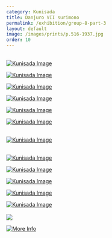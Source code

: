 ```yaml
---
category: Kunisada
title: Danjuro VII surimono
permalink: /exhibition/group-8-part-3
layout: default
image: /images/prints/p.516-1937.jpg
order: 10
---
```


[  
](thumb1.htm)[![Kunisada Image]({{site.baseurl}}/images/prints/p.475P.474-1937.jpg)](KUN/kunp475474htm.htm)   


[![Kunisada Image]({{site.baseurl}}/images/prints/p.516-1937.jpg)](KUN/kunp516.htm)

[![Kunisada Image]({{site.baseurl}}/images/prints/p.476P.477-1937.jpg)](KUN/kunp3476477.htm)

[![Kunisada Image]({{site.baseurl}}/images/prints/p.480-1937.jpg)](KUN/kunp480.htm)

[![Kunisada Image]({{site.baseurl}}/images/prints/p.488-1937.jpg)](KUN/kunp488.htm)[  
](thumb5.htm)

[![Kunisada Image]({{site.baseurl}}/images/prints/p.493-1937.jpg)](KUN/kunp493.htm)

[  
](thumb4.htm)[![Kunisada Image]({{site.baseurl}}/images/prints/p.503-1937.jpg)](KUN/kunp503.htm)

[  
](thumb5.htm)[![Kunisada Image]({{site.baseurl}}/images/prints/p.505-1937.jpg)](KUN/kunp505.htm)

[![Kunisada Image]({{site.baseurl}}/images/prints/p.514-1937.jpg)](KUN/kunp514.htm)

[![Kunisada Image]({{site.baseurl}}/images/prints/p.507-1937.jpg)](KUN/kunp507.htm)

[![Kunisada Image]({{site.baseurl}}/images/prints/p.512-1937.jpg)](KUN/kunp512.htm)

[![Kunisada Image]({{site.baseurl}}/images/prints/p.58P.59P.57-1938.jpg)](KUN/kunpt359x3.htm)[  
](KUN/kunp3575859.htm)[  
![](backgrounds/back/backward.gif)](Group8pt2.htm)

[![More Info](moreinfo.gif)](textE.htm)
